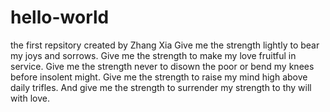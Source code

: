 # hello-world
the first repsitory created by Zhang Xia
Give me the strength lightly to bear my joys and sorrows.
Give me the strength to make my love fruitful in service.
Give me the strength never to disown the poor or bend my knees before insolent might.
Give me the strength to raise my mind high above daily trifles.
And give me the strength to surrender my strength to thy will with love.
